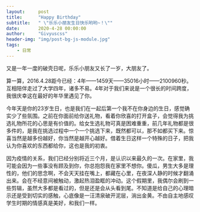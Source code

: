 ```yaml
---
layout:     post
title:      "Happy Birthday"
subtitle:   " \"乐乐小朋友生日快乐哟哟~！\""
date:       2020-4-28 00:00:00
author:     "Givyuscss"
header-img: "img/post-bg-js-module.jpg"
tags:
    - 日常
---
```




又是一年一度的破壳日呢，乐乐小朋友又长了一岁，大朋友了。

算一算，2016.4.28距今已经：4年——1459天——35016小时——2100960秒。互相陪伴走过了大学四年，诸多不易。4年对于我们来说是一个很长的时间跨度，我很庆幸这在最好的年华里遇见了你。

今年天是你的23岁生日，也是我们在一起后第一个我不在你身边的生日，感觉确实少了些氛围。之前在你面前给你送礼物，看着你欣喜的打开盒子，会觉得我为挑选礼物所花的心思是有价值的。给女生选礼物可真是困难重重，前几年礼物都是很多件的，是我在挑选过程中一个一个挑选下来，既然都可以，那不如都买下来。惊喜当然是越多份越好，你当然是越开心越好。借着生日这样一个特殊的日子，把我认为你喜欢的东西都给你，这也是我的初衷。

因为疫情的关系，我们已经分别将近三个月，是认识以来最久的一次。在家里，我可能会因为一些事没有顾及到你，你总抱怨我在家里不想你。傻瓜，男生大多是理性的，他们的思念啊，不会天天挂在嘴上，都藏在心里，在夜深人静的时候才翻涌出来。会在不经意间被触动，激起热泪盈眶的冲动。这个假期里，我偶尔会刷到一些剪辑，虽然大多都是看过的，但是还是会从头看到尾。不知道是给自己的心理暗示还是受到切实的感触，心底像是一汪清泉破开泥层，淌出金黄。不由自主地感叹学生时期的情感真是美好，和我们一样。



